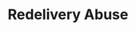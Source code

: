 ---
title: Redelivery Abuse
parent: /tactics/23-delivery-redirect
ref-id: TEQ-075
short-desc: The adversary obtains a redelivery card and uses for their own benefit
layout: technique
---